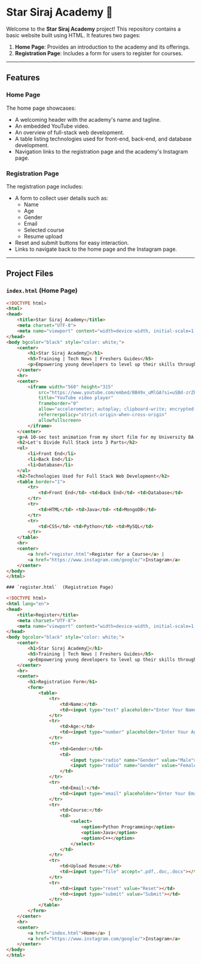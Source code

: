 # Star Siraj Academy 🚀

Welcome to the **Star Siraj Academy** project! This repository contains a basic website built using HTML. It features two pages:

1. **Home Page**: Provides an introduction to the academy and its offerings.
2. **Registration Page**: Includes a form for users to register for courses.

---

## Features

### Home Page
The home page showcases:
- A welcoming header with the academy's name and tagline.
- An embedded YouTube video.
- An overview of full-stack web development.
- A table listing technologies used for front-end, back-end, and database development.
- Navigation links to the registration page and the academy's Instagram page.

### Registration Page
The registration page includes:
- A form to collect user details such as:
  - Name
  - Age
  - Gender
  - Email
  - Selected course
  - Resume upload
- Reset and submit buttons for easy interaction.
- Links to navigate back to the home page and the Instagram page.

---

## Project Files

### `index.html` (Home Page)

```html
<!DOCTYPE html>
<html>
<head>
    <title>Star Siraj Academy</title>
    <meta charset="UTF-8">
    <meta name="viewport" content="width=device-width, initial-scale=1.0">
</head>
<body bgcolor="black" style="color: white;">
    <center>
        <h1>Star Siraj Academy🚀</h1>
        <h5>Training | Tech News | Freshers Guides</h5>
        <p>Empowering young developers to level up their skills through training in software development technologies.</p>
    </center>
    <hr>
    <center>
        <iframe width="560" height="315" 
            src="https://www.youtube.com/embed/BB49x_uMlGA?si=uSBd-zrZbbcQlild" 
            title="YouTube video player" 
            frameborder="0" 
            allow="accelerometer; autoplay; clipboard-write; encrypted-media; gyroscope; picture-in-picture; web-share" 
            referrerpolicy="strict-origin-when-cross-origin" 
            allowfullscreen>
        </iframe>
    </center>
    <p>A 10-sec test animation from my short film for my University BA Animation course, due in January.</p>
    <h2>Let's Divide Full Stack into 3 Parts</h2>
    <ul>
        <li>Front End</li>
        <li>Back End</li>
        <li>Database</li>
    </ul>
    <h2>Technologies Used for Full Stack Web Development</h2>
    <table border="1">
        <tr>
            <td>Front End</td> <td>Back End</td> <td>Database</td>
        </tr>
        <tr>
            <td>HTML</td> <td>Java</td> <td>MongoDB</td>
        </tr>
        <tr>
            <td>CSS</td> <td>Python</td> <td>MySQL</td>
        </tr>
    </table>
    <hr>
    <center>
        <a href="register.html">Register for a Course</a> | 
        <a href="https://www.instagram.com/google/">Instagram</a>
    </center>
</body>
</html>

### `register.html`  (Registration Page)

<!DOCTYPE html>
<html lang="en">
<head>
    <title>Register</title>
    <meta charset="UTF-8">
    <meta name="viewport" content="width=device-width, initial-scale=1.0">
</head>
<body bgcolor="black" style="color: white;">
    <center>
        <h1>Star Siraj Academy🚀</h1>
        <h5>Training | Tech News | Freshers Guides</h5>
        <p>Empowering young developers to level up their skills through training in software development technologies.</p>
    </center>
    <hr>
    <center>
        <h1>Registration Form</h1>
        <form>
            <table>
                <tr>
                    <td>Name:</td> 
                    <td><input type="text" placeholder="Enter Your Name"></td>
                </tr>
                <tr>
                    <td>Age:</td> 
                    <td><input type="number" placeholder="Enter Your Age"></td>
                </tr>
                <tr>
                    <td>Gender:</td>
                    <td>
                        <input type="radio" name="Gender" value="Male"> Male 
                        <input type="radio" name="Gender" value="Female"> Female
                    </td>
                </tr>
                <tr>
                    <td>Email:</td> 
                    <td><input type="email" placeholder="Enter Your Email"></td>
                </tr>
                <tr>
                    <td>Course:</td>
                    <td>
                        <select>
                            <option>Python Programming</option>
                            <option>Java</option>
                            <option>C++</option>
                        </select>
                    </td>
                </tr>
                <tr>
                    <td>Upload Resume:</td>
                    <td><input type="file" accept=".pdf,.doc,.docx"></td>
                </tr>
                <tr>
                    <td><input type="reset" value="Reset"></td>
                    <td><input type="submit" value="Submit"></td>
                </tr>
            </table>
        </form>
    </center>
    <hr>
    <center>
        <a href="index.html">Home</a> | 
        <a href="https://www.instagram.com/google/">Instagram</a>
    </center>
</body>
</html>
